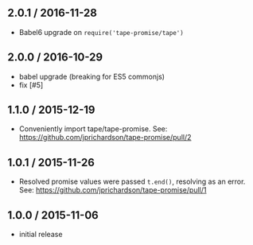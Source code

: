 2.0.1 / 2016-11-28
------------------
- Babel6 upgrade on `require('tape-promise/tape')`

2.0.0 / 2016-10-29
------------------
- babel upgrade (breaking for ES5 commonjs)
- fix [#5]

1.1.0 / 2015-12-19
------------------
- Conveniently import tape/tape-promise. See: https://github.com/jprichardson/tape-promise/pull/2

1.0.1 / 2015-11-26
------------------
- Resolved promise values were passed `t.end()`, resolving as an error. See: https://github.com/jprichardson/tape-promise/pull/1

1.0.0 / 2015-11-06
------------------
- initial release
